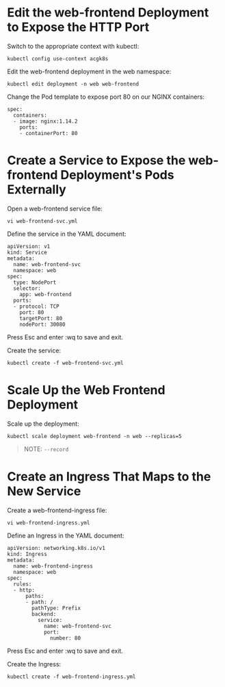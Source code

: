 # Edit the web-frontend Deployment to Expose the HTTP Port

Switch to the appropriate context with kubectl:
```
kubectl config use-context acgk8s
```

Edit the web-frontend deployment in the web namespace:
```
kubectl edit deployment -n web web-frontend
```

Change the Pod template to expose port 80 on our NGINX containers:
```
spec:
  containers:
  - image: nginx:1.14.2
    ports:
    - containerPort: 80
```

# Create a Service to Expose the web-frontend Deployment's Pods Externally

Open a web-frontend service file:
```
vi web-frontend-svc.yml
```

Define the service in the YAML document:
```
apiVersion: v1
kind: Service
metadata:
  name: web-frontend-svc
  namespace: web
spec:
  type: NodePort
  selector:
    app: web-frontend
  ports:
  - protocol: TCP
    port: 80
    targetPort: 80
    nodePort: 30080
```

Press Esc and enter :wq to save and exit.

Create the service:
```
kubectl create -f web-frontend-svc.yml
```

# Scale Up the Web Frontend Deployment

Scale up the deployment:
```
kubectl scale deployment web-frontend -n web --replicas=5
```

> NOTE: `--record`

# Create an Ingress That Maps to the New Service

Create a web-frontend-ingress file:
```
vi web-frontend-ingress.yml
```

Define an Ingress in the YAML document:
```
apiVersion: networking.k8s.io/v1
kind: Ingress
metadata:
  name: web-frontend-ingress
  namespace: web
spec:
  rules:
  - http:
      paths:
      - path: /
        pathType: Prefix
        backend:
          service:
            name: web-frontend-svc
            port:
              number: 80
```

Press Esc and enter :wq to save and exit.

Create the Ingress:
```
kubectl create -f web-frontend-ingress.yml
```